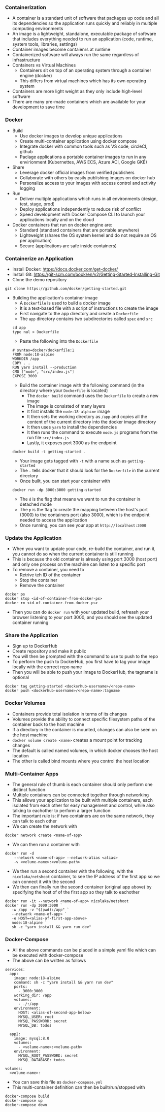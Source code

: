 ### Containerization
- A container is a standard unit of software that packages up code and all its dependencies so the application runs quickly and reliably in multiple computing environments
- An image is a lightweight, standalone, executable package of software that includes everything needed to run an application (code, runtime, system tools, libraries, settings)
- Container images become contaienrs at runtime
- Containerized software will always run the same regardless of infrastructure
- Containers vs Virtual Machines
    - Containers sit on top of an operating system through a container engine (docker)
    - This differs from virtual machines which has its own operating system
- Containers are more light weight as they only include high-level software
- There are many pre-made containers which are available for your development to save time

### Docker
- Build
    - Use docker images to develop unique applications
    - Create multi-container application using docker compose
    - Integrate docker with common tools such as VS code, circleCI, github
    - Paclage applications a portable container images to run in any envirionment (Kubernettes, AWS ECS, Azure ACI, Google GKE)
- Share
    - Leverage docker official images from verified publishers
    - Collaborate with others by easily publishing images on docker hub
    - Personalize access to your images with access control and activity logging
- Run
    - Deliver multiple applications which runs in all environments (design, test, stage, prod)
    - Deploy applications independently to reduce risk of conflict
    - Speed development with Docker Compose CLI to launch your applications locally and on the cloud
- Docker containers that run on docker engine are:
    - Standard (standard containers that are portable anywhere)
    - Lightweight (shares the OS system kernel and do not require an OS per application)
    - Secure (applications are safe inside containers)

### Containerize an Application
- Install Docker: https://docs.docker.com/get-docker/
- Install Git: https://git-scm.com/book/en/v2/Getting-Started-Installing-Git
- Clone the demo repository
```
git clone https://github.com/docker/getting-started.git
```
- Building the application's container image
    - A ```Dockerfile``` is used to build a docker image
    - It is a text-based file with a script of instructions to create the image
    - First navigate to the app directory and create a ```Dockerfile```
    - The ```app``` directory contains two subdirectories called ```spec``` and ```src```
    ```
    cd app
    type nul > Dockerfile
    ```
    - Paste the following into the ```Dockerfile```
    ```
    # syntax=docker/dockerfile:1
    FROM node:18-alpine
    WORKDIR /app
    COPY . .
    RUN yarn install --production
    CMD ["node", "src/index.js"]
    EXPOSE 3000
    ```
    - Build the container image with the following command (in the directory where your ```Dockerfile``` is located)
        - The ```docker build``` command uses the ```Dockerfile``` to create a new image
        - The image is consisted of many layers
        - It first installs the ```node:18-alphine``` image
        - It then sets the working directory as ```/app``` and copies all the content of the current directory into the docker image directory
        - It then uses ```yarn``` to install the dependencies
        - It then runs the command to execute ```node.js``` programs from the run file ```src/index.js```
        - Lastly, it exposes port 3000 as the endpoint
    ```
    docker build -t getting-started .
    ```
    - Your image gets tagged with ```-t``` with a name such as ```getting-started```
    - The ```.``` tells docker that it should look for the ```Dockerfile``` in the current directory
    - Once built, you can start your container with
     ```
     docker run -dp 3000:3000 getting-started
     ```
    - The ```d``` is the flag that means we want to run the container in detached mode
    - The ```p``` is the flag to create the mapping between the host's port (3000) to the containers port (also 3000), which is the endpoint needed to access the application
    - Once running, you can see your app at ```http://localhost:3000```

### Update the Application
- When you want to update your code, re-build the container, and run it, you cannot do so when the current container is still running
- This is because the old container is already using port 3000 (host port) and only one process on the machine can listen to a specific port
- To remove a container, you need to
    - Retrive teh ID of the container
    - Stop the container
    - Remove the container
```
docker ps
docker stop <id-of-container-from-docker-ps>
docker rm <id-of-container-from-docker-ps>
```
- Then you can do ```docker run``` with your updated build, refreash your browser listening to your port 3000, and you should see the updated container running

### Share the Application
- Sign up to DockerHub
- Create repository and make it public
- You will then be prompted with the command to use to push to the repo
- To perform the push to DockerHub, you first have to tag your image locally with the correct repo name
- Then you will be able to push your image to DockerHub, the tagname is optional
```
docker tag getting-started <dockerhub-username>/<repo-name>
docker push <dockerhub-username>/<repo-name>:tagname
```

### Docker Volumes
- Containers provide total isolation in terms of its changes
- Volumes provide the ability to connect specific filesystem paths of the container back to the host machine
- If a directory in the container is mounted, changes can also be seen on the host machine
- ```docker volume create <name>``` creates a mount point for tracking changes
- The default is called named volumes, in which docker chooses the host location
- The other is called bind mounts where you control the host location

### Multi-Container Apps
- The general rule of thumb is each container should only perform one distinct function
- Multiple containers can be connected together through networking
- This allows your application to be built with multiple containers, each isolated from each other for easy management and control, while also talking to eachother to perform a larger function
- The important rule is: if two containers are on the same network, they can talk to each other
- We can create the network with 
```
docker network create <name-of-app>
```
- We can then run a container with 
```
docker run -d
    --network <name-of-app> --network-alias <alias> 
    -v <volume-name>:<volume-path>
```
- We then run a second container with the following, with the ```nicolaka/netshoot``` container, to see the IP address of the first app so we can connect it with the second
- We then can finally run the second container (original app above) by specifying the host of of the first app so they talk to eachother
```
docker run -it --network <name-of-app> nicolaka/netshoot
docker run -dp 3000:3000 `
   -w /app -v "$(pwd):/app" `
   --network <name-of-app> `
   -e HOST=<alias-of-first-app-above>
   node:18-alpine `
   sh -c "yarn install && yarn run dev"
```

### Docker-Compose
- All the above commands can be placed in a simple yaml file which can be executed with docker-compose
- The above can be written as follows
```
services:
  app:
    image: node:18-alpine
    command: sh -c "yarn install && yarn run dev"
    ports:
      - 3000:3000
    working_dir: /app
    volumes:
      - ./:/app
    environment:
      HOST: <alias-of-second-app-below>
      MYSQL_USER: root
      MYSQL_PASSWORD: secret
      MYSQL_DB: todos

  app2:
    image: mysql:8.0
    volumes:
      - <volume-name>:<volume-path>
    environment:
      MYSQL_ROOT_PASSWORD: secret
      MYSQL_DATABASE: todos

volumes:
  <volume-name>:
```
- You can save this file as ```docker-compose.yml```
- This multi-container definition can then be built/run/stopped with
```
docker-compose build
docker-compose up
docker-compose down
```
